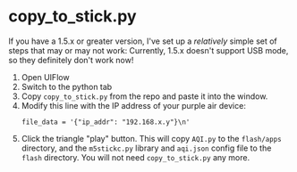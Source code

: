 # copy_to_stick.py

If you have a 1.5.x or greater version, I've set up a
_relatively_ simple set of steps that may or may not work: Currently, 1.5.x
doesn't support USB mode, so they definitely don't work now!

1. Open UIFlow
1. Switch to the python tab
1. Copy `copy_to_stick.py` from the repo and paste it into the window.
1. Modify this line with the IP address of your purple air device:
   ```
   file_data = '{"ip_addr": "192.168.x.y"}\n'
   ```
1. Click the triangle "play" button. This will copy `AQI.py` to the `flash/apps`
directory, and the `m5stickc.py` library and `aqi.json` config file to the
`flash` directory. You will not need `copy_to_stick.py` any more.

